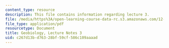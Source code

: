 ```yaml
---
content_type: resource
description: This file contains information regarding lecture 3.
file: /media/https%3A/open-learning-course-data-rc.s3.amazonaws.com/12-007-geobiology-spring-2013/c267d13bd76328bf59cf586c109aaaad_MIT12_007S13_Lec3.pdf
file_type: application/pdf
resourcetype: Document
title: Geobiology, Lecture Notes 3
uid: c267d13b-d763-28bf-59cf-586c109aaaad
---
```

